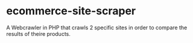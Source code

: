 # ecommerce-site-scraper
A Webcrawler in PHP that crawls 2 specific sites in order to compare the results of theire products.

